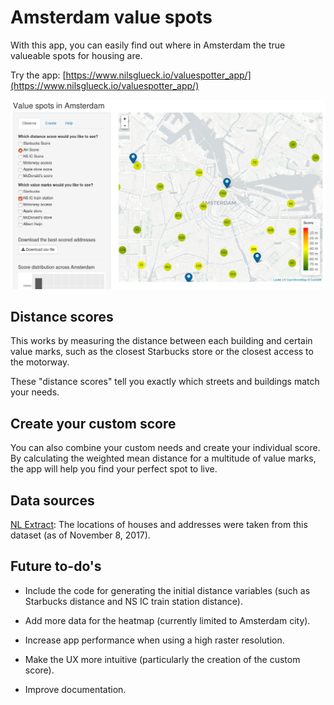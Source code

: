 # Amsterdam value spots

With this app, you can easily find out where in Amsterdam the true valueable spots for housing are. 

Try the app:
[https://www.nilsglueck.io/valuespotter_app/](https://www.nilsglueck.io/valuespotter_app/)

![](screenshot.png)

## Distance scores

This works by measuring the distance between each building and certain value marks, such as the closest Starbucks store or the closest access to the motorway.

These "distance scores" tell you exactly which streets and buildings match your needs.

## Create your custom score

You can also combine your custom needs and create your individual score. By calculating the weighted mean distance for a multitude of value marks, the app will help you find your perfect spot to live.

## Data sources

[NL Extract](https://data.nlextract.nl/bag/csv/): The locations of houses and addresses were taken from this dataset (as of November 8, 2017).

## Future to-do's

* Include the code for generating the initial distance variables (such as Starbucks distance and NS IC train station distance).

* Add more data for the heatmap (currently limited to Amsterdam city).

* Increase app performance when using a high raster resolution.

* Make the UX more intuitive (particularly the creation of the custom score).

* Improve documentation.
